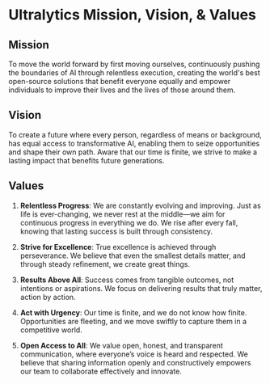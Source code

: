 # Ultralytics Mission, Vision, & Values

## Mission

To move the world forward by first moving ourselves, continuously pushing the boundaries of AI through relentless execution, creating the world's best open-source solutions that benefit everyone equally and empower individuals to improve their lives and the lives of those around them.

## Vision

To create a future where every person, regardless of means or background, has equal access to transformative AI, enabling them to seize opportunities and shape their own path. Aware that our time is finite, we strive to make a lasting impact that benefits future generations.

## Values

1. **Relentless Progress**: We are constantly evolving and improving. Just as life is ever-changing, we never rest at the middle—we aim for continuous progress in everything we do. We rise after every fall, knowing that lasting success is built through consistency.

2. **Strive for Excellence**: True excellence is achieved through perseverance. We believe that even the smallest details matter, and through steady refinement, we create great things.

3. **Results Above All**: Success comes from tangible outcomes, not intentions or aspirations. We focus on delivering results that truly matter, action by action.

4. **Act with Urgency**: Our time is finite, and we do not know how finite. Opportunities are fleeting, and we move swiftly to capture them in a competitive world.

5. **Open Access to All**: We value open, honest, and transparent communication, where everyone’s voice is heard and respected. We believe that sharing information openly and constructively empowers our team to collaborate effectively and innovate.

